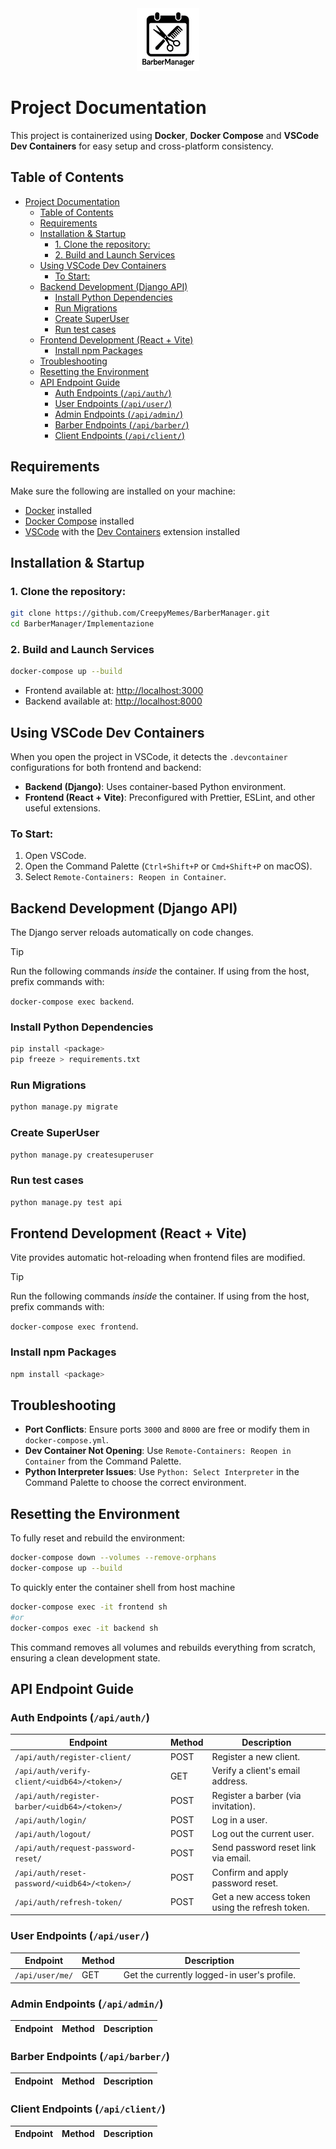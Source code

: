 <div align="center">
    <img src="./frontend/public/logo.png" height="100px" alt="BarberManager Logo"/>
</div>

# Project Documentation

This project is containerized using **Docker**, **Docker Compose** and **VSCode Dev Containers** for easy setup and cross-platform consistency.

## Table of Contents

- [Project Documentation](#project-documentation)
  - [Table of Contents](#table-of-contents)
  - [Requirements](#requirements)
  - [Installation \& Startup](#installation--startup)
    - [1. Clone the repository:](#1-clone-the-repository)
    - [2. Build and Launch Services](#2-build-and-launch-services)
  - [Using VSCode Dev Containers](#using-vscode-dev-containers)
    - [To Start:](#to-start)
  - [Backend Development (Django API)](#backend-development-django-api)
    - [Install Python Dependencies](#install-python-dependencies)
    - [Run Migrations](#run-migrations)
    - [Create SuperUser](#create-superuser)
    - [Run test cases](#run-test-cases)
  - [Frontend Development (React + Vite)](#frontend-development-react--vite)
    - [Install npm Packages](#install-npm-packages)
  - [Troubleshooting](#troubleshooting)
  - [Resetting the Environment](#resetting-the-environment)
  - [API Endpoint Guide](#api-endpoint-guide)
    - [Auth Endpoints (`/api/auth/`)](#auth-endpoints-apiauth)
    - [User Endpoints (`/api/user/`)](#user-endpoints-apiuser)
    - [Admin Endpoints (`/api/admin/`)](#admin-endpoints-apiadmin)
    - [Barber Endpoints (`/api/barber/`)](#barber-endpoints-apibarber)
    - [Client Endpoints (`/api/client/`)](#client-endpoints-apiclient)

## Requirements

Make sure the following are installed on your machine:

- [Docker](https://www.docker.com/) installed
- [Docker Compose](https://docs.docker.com/compose/) installed
- [VSCode](https://code.visualstudio.com/) with the [Dev Containers](https://marketplace.visualstudio.com/items?itemName=ms-vscode-remote.remote-containers) extension installed

## Installation & Startup

### 1. Clone the repository:

```bash
git clone https://github.com/CreepyMemes/BarberManager.git
cd BarberManager/Implementazione
```

### 2. Build and Launch Services

```bash
docker-compose up --build
```

- Frontend available at: [http://localhost:3000](http://localhost:3000)
- Backend available at: [http://localhost:8000](http://localhost:8000)

## Using VSCode Dev Containers

When you open the project in VSCode, it detects the `.devcontainer` configurations for both frontend and backend:

- **Backend (Django)**: Uses container-based Python environment.
- **Frontend (React + Vite)**: Preconfigured with Prettier, ESLint, and other useful extensions.

### To Start:

1. Open VSCode.
2. Open the Command Palette (`Ctrl+Shift+P` or `Cmd+Shift+P` on macOS).
3. Select `Remote-Containers: Reopen in Container`.

## Backend Development (Django API)

The Django server reloads automatically on code changes.

> [!TIP]
> Run the following commands _inside_ the container.
> If using from the host, prefix commands with:
>
> `docker-compose exec backend`.

### Install Python Dependencies

```bash
pip install <package>
pip freeze > requirements.txt
```

### Run Migrations

```bash
python manage.py migrate
```

### Create SuperUser

```bash
python manage.py createsuperuser
```

### Run test cases

```bash
python manage.py test api
```

## Frontend Development (React + Vite)

Vite provides automatic hot-reloading when frontend files are modified.

> [!TIP]
> Run the following commands _inside_ the container.
> If using from the host, prefix commands with:
>
> `docker-compose exec frontend`.

### Install npm Packages

```bash
npm install <package>
```

## Troubleshooting

- **Port Conflicts**: Ensure ports `3000` and `8000` are free or modify them in `docker-compose.yml`.
- **Dev Container Not Opening**: Use `Remote-Containers: Reopen in Container` from the Command Palette.
- **Python Interpreter Issues**: Use `Python: Select Interpreter` in the Command Palette to choose the correct environment.

## Resetting the Environment

To fully reset and rebuild the environment:

```bash
docker-compose down --volumes --remove-orphans
docker-compose up --build
```

To quickly enter the container shell from host machine

```bash
docker-compose exec -it frontend sh
#or
docker-compos exec -it backend sh
```

This command removes all volumes and rebuilds everything from scratch, ensuring a clean development state.

## API Endpoint Guide

### Auth Endpoints (`/api/auth/`)

| Endpoint                                      | Method | Description                                     |
| --------------------------------------------- | ------ | ----------------------------------------------- |
| `/api/auth/register-client/`                  | POST   | Register a new client.                          |
| `/api/auth/verify-client/<uidb64>/<token>/`   | GET    | Verify a client's email address.                |
| `/api/auth/register-barber/<uidb64>/<token>/` | POST   | Register a barber (via invitation).             |
| `/api/auth/login/`                            | POST   | Log in a user.                                  |
| `/api/auth/logout/`                           | POST   | Log out the current user.                       |
| `/api/auth/request-password-reset/`           | POST   | Send password reset link via email.             |
| `/api/auth/reset-password/<uidb64>/<token>/`  | POST   | Confirm and apply password reset.               |
| `/api/auth/refresh-token/`                    | POST   | Get a new access token using the refresh token. |

### User Endpoints (`/api/user/`)

| Endpoint        | Method | Description                                 |
| --------------- | ------ | ------------------------------------------- |
| `/api/user/me/` | GET    | Get the currently logged-in user's profile. |

### Admin Endpoints (`/api/admin/`)

| Endpoint | Method | Description |
| -------- | ------ | ----------- |

### Barber Endpoints (`/api/barber/`)

| Endpoint | Method | Description |
| -------- | ------ | ----------- |

### Client Endpoints (`/api/client/`)

| Endpoint | Method | Description |
| -------- | ------ | ----------- |
